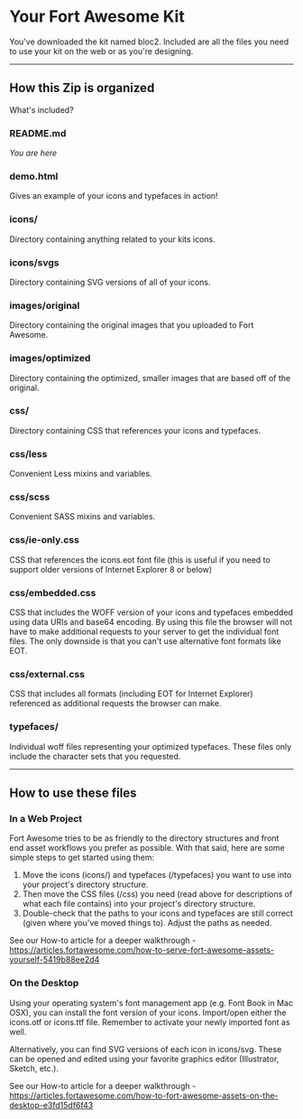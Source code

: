# Your Fort Awesome Kit

You've downloaded the kit named bloc2. Included are all the files
you need to use your kit on the web or as you're designing.

- - -

## How this Zip is organized

What's included?

### README.md

*You are here*

### demo.html

Gives an example of your icons and typefaces in action!

### icons/

Directory containing anything related to your kits icons.

### icons/svgs

Directory containing SVG versions of all of your icons.

### images/original

Directory containing the original images that you uploaded to Fort Awesome.

### images/optimized

Directory containing the optimized, smaller images that are based off of the original.

### css/

Directory containing CSS that references your icons and typefaces.

### css/less

Convenient Less mixins and variables.

### css/scss

Convenient SASS mixins and variables.

### css/ie-only.css

CSS that references the icons.eot font file (this is useful if you need to
support older versions of Internet Explorer 8 or below)

### css/embedded.css

CSS that includes the WOFF version of your icons and typefaces embedded using
data URIs and base64 encoding. By using this file the browser will not have
to make additional requests to your server to get the individual font files. The
only downside is that you can't use alternative font formats like EOT.

### css/external.css

CSS that includes all formats (including EOT for Internet Explorer) referenced as
additional requests the browser can make.

### typefaces/

Individual woff files representing your optimized typefaces. These files only
include the character sets that you requested.

- - -

## How to use these files

### In a Web Project
Fort Awesome tries to be as friendly to the directory structures and front end asset workflows you prefer as possible. With that said, here are some simple steps to get started using them:

1. Move the icons (icons/) and typefaces (/typefaces) you want to use into your project's directory structure.
2. Then move the CSS files (/css) you need (read above for descriptions of what each file contains) into your project's directory structure.
3. Double-check that the paths to your icons and typefaces are still correct (given where you've moved things to). Adjust the paths as needed.

See our How-to article for a deeper walkthrough - https://articles.fortawesome.com/how-to-serve-fort-awesome-assets-yourself-5419b88ee2d4

### On the Desktop
Using your operating system's font management app (e.g. Font Book in Mac OSX), you can install the font version of your icons. Import/open either the icons.otf or icons.ttf file. Remember to activate your newly imported font as well.

Alternatively, you can find SVG versions of each icon in icons/svg. These can be opened and edited using your favorite graphics editor (Illustrator, Sketch, etc.).

See our How-to article for a deeper walkthrough - https://articles.fortawesome.com/how-to-fort-awesome-assets-on-the-desktop-e3fd15df6f43
